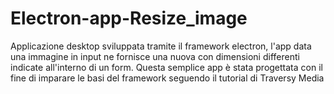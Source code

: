 # Electron-app-Resize_image
Applicazione desktop sviluppata tramite il framework electron, l'app data una immagine in input ne fornisce una nuova con dimensioni differenti indicate all'interno di un form.
Questa semplice app è stata progettata con il fine di imparare le basi del framework seguendo il tutorial di Traversy Media
